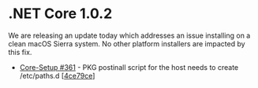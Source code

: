 # .NET Core 1.0.2

We are releasing an update today which addresses an issue installing on a clean macOS Sierra system. No other platform installers are impacted by this fix.

- [Core-Setup #361](https://github.com/dotnet/core-setup/issues/361) - PKG postinall script for the host needs to create /etc/paths.d [[4ce79ce](https://github.com/dotnet/core-setup/commit/4ce79ce2fbbaf9fdcc81eabeec37e840a95d4704)]